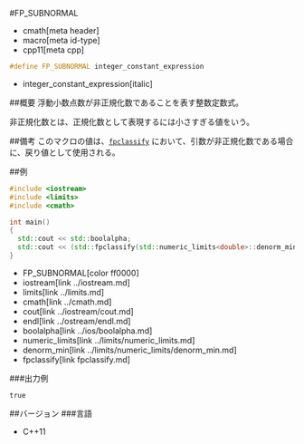 #FP_SUBNORMAL
* cmath[meta header]
* macro[meta id-type]
* cpp11[meta cpp]

```cpp
#define FP_SUBNORMAL integer_constant_expression
```
* integer_constant_expression[italic]

##概要
浮動小数点数が非正規化数であることを表す整数定数式。

非正規化数とは、正規化数として表現するには小さすぎる値をいう。


##備考
このマクロの値は、[`fpclassify`](fpclassify.md) において、引数が非正規化数である場合に、戻り値として使用される。


##例
```cpp
#include <iostream>
#include <limits>
#include <cmath>

int main()
{
  std::cout << std::boolalpha;
  std::cout << (std::fpclassify(std::numeric_limits<double>::denorm_min()) == FP_SUBNORMAL) << std::endl;
}
```
* FP_SUBNORMAL[color ff0000]
* iostream[link ../iostream.md]
* limits[link ../limits.md]
* cmath[link ../cmath.md]
* cout[link ../iostream/cout.md]
* endl[link ../ostream/endl.md]
* boolalpha[link ../ios/boolalpha.md]
* numeric_limits[link ../limits/numeric_limits.md]
* denorm_min[link ../limits/numeric_limits/denorm_min.md]
* fpclassify[link fpclassify.md]

###出力例
```
true
```


##バージョン
###言語
- C++11
